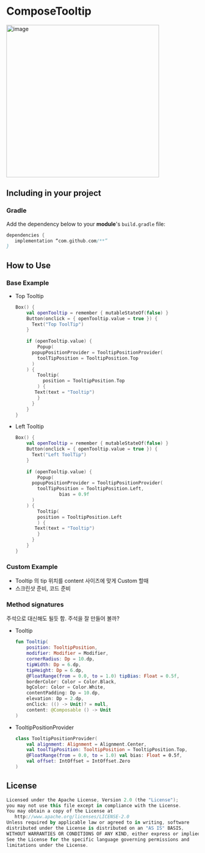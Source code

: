 # ComposeTooltip
<img width="400" alt="image" src="https://github.com/minwonki/ComposeTooltip/assets/16091736/fc7ee0f0-f365-49d1-b1a3-f1d52575a2bc">

## **Including in your project**

### Gradle

Add the dependency below to your **module**'s `build.gradle` file:

```kotlin
dependencies {
   implementation “com.github.com/**”
}
```

## **How to Use**
### Base Example
- Top Tooltip
    
    ```kotlin
    Box() {
    	val openTooltip = remember { mutableStateOf(false) }
    	Button(onclick = { openTooltip.value = true }) {
    	  Text("Top ToolTip")
    	}
    	
    	if (openTooltip.value) {
    		Popup(
          popupPositionProvider = TooltipPositionProvider(
            toolTipPosition = TooltipPosition.Top
          )
        ) {
    	    Tooltip(
              position = TooltipPosition.Top
    	    ) {
           Text(text = "Tooltip")
    	    }
    	  }
    	}
    }
    ```
    
- Left Tooltip
    
    ```kotlin
    Box() {
    	val openTooltip = remember { mutableStateOf(false) }
    	Button(onclick = { openTooltip.value = true }) {
    	  Text("Left ToolTip")
    	}
    	
    	if (openTooltip.value) {
    		Popup(
          popupPositionProvider = TooltipPositionProvider(
            toolTipPosition = TooltipPosition.Left,
    				bias = 0.9f
          )
        ) {
    	    Tooltip(
            position = TooltipPosition.Left
    	    ) {
           Text(text = "Tooltip")
    	    }
    	  }
    	}
    }
    ```
    
### Custom Example
- Tooltip 의 tip 위치를 content 사이즈에 맞게 Custom 할때
- 스크린샷 준비, 코드 준비
### Method signatures
주석으로 대신해도 될듯 함. 주석을 잘 만들어 볼까?
- Tooltip
    
    ```kotlin
    fun Tooltip(
        position: TooltipPosition,
        modifier: Modifier = Modifier,
        cornerRadius: Dp = 10.dp,
        tipWidth: Dp = 6.dp,
        tipHeight: Dp = 6.dp,
        @FloatRange(from = 0.0, to = 1.0) tipBias: Float = 0.5f,
        borderColor: Color = Color.Black,
        bgColor: Color = Color.White,
        contentPadding: Dp = 10.dp,
        elevation: Dp = 2.dp,
        onClick: (() -> Unit)? = null,
        content: @Composable () -> Unit
    )
    ```
    
- TooltipPositionProvider
    
    ```kotlin
    class TooltipPositionProvider(
        val alignment: Alignment = Alignment.Center,
        val toolTipPosition: TooltipPosition = TooltipPosition.Top,
        @FloatRange(from = 0.0, to = 1.0) val bias: Float = 0.5f,
        val offset: IntOffset = IntOffset.Zero
    )
    ```
    
## License
```kotlin
Licensed under the Apache License, Version 2.0 (the "License");
you may not use this file except in compliance with the License.
You may obtain a copy of the License at
   http://www.apache.org/licenses/LICENSE-2.0
Unless required by applicable law or agreed to in writing, software
distributed under the License is distributed on an "AS IS" BASIS,
WITHOUT WARRANTIES OR CONDITIONS OF ANY KIND, either express or implied.
See the License for the specific language governing permissions and
limitations under the License.
```
